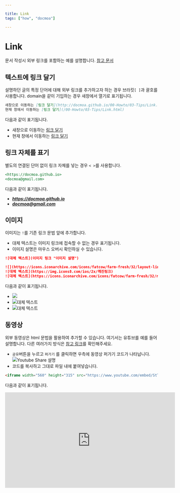```yaml
---

title: Link
tags: ["how", "docmoa"]

---
```


# Link

문서 작성시 외부 링크를 포함하는 예를 설명합니다. [참고 문서](https://www.markdownguide.org/basic-syntax/#links)

## 텍스트에 링크 달기 
설명하던 글의 특정 단어에 대해 외부 링크를 추가하고자 하는 경우 브라킷`[ ]`과 괄호를 사용합니다. domain을 같이 기입하는 경우 새창에서 열기로 표기됩니다.
```md
새창으로 이동하는 [링크 달기](http://docmoa.github.io/00-Howto/03-Tips/Link.html)
현재 창에서 이동하는 [링크 달기](/00-Howto/03-Tips/Link.html)
```
다음과 같이 표기됩니다.

- 새창으로 이동하는 [링크 달기](http://docmoa.github.io/00-Howto/03-Tips/Link.html)  
- 현재 창에서 이동하는 [링크 달기](/00-Howto/03-Tips/Link.html)


## 링크 자체를 표기
별도의 연결된 단어 없이 링크 자체를 넣는 경우 `< >`를 사용합니다.
```md
<https://docmoa.github.io>
<docmoa@gmail.com>
```
다음과 같이 표기됩니다.

- ***<https://docmoa.github.io>***  
- ***<docmoa@gmail.com>***

## 이미지
이미지는 `!`를 기존 링크 문법 앞에 추가합니다.
- 대체 텍스트는 이미지 링크에 접속할 수 없는 경우 표기됩니다.
- 이미지 설명은 마우스 오버시 확인하실 수 있습니다.

```md
![대체 텍스트](이미지 링크 "이미지 설명")

![](https://icons.iconarchive.com/icons/fatcow/farm-fresh/32/layout-link-icon.png)
![대체 텍스트](https://img.icons8.com/ios/2x/깨진링크)
![대체 텍스트](https://icons.iconarchive.com/icons/fatcow/farm-fresh/32/report-link-icon.png "이미지 설명")
```
다음과 같이 표기됩니다.

- ![](https://icons.iconarchive.com/icons/fatcow/farm-fresh/32/layout-link-icon.png)
- ![대체 텍스트](https://img.icons8.com/ios/2x/깨진링크)
- ![대체 텍스트](https://icons.iconarchive.com/icons/fatcow/farm-fresh/32/report-link-icon.png "이미지 설명")

## 동영상
외부 동영상은 html 문법을 활용하여 추가할 수 있습니다. 여기서는 유튜브를 예를 들어 설명합니다. 다른 여러가지 방식은 [참고 링크](https://vuepress-examples.netlify.app/demos/video/)를 확인해주세요.
- `공유`버튼을 누르고 `퍼가기` 를 클릭하면 우측에 동영상 퍼가기 코드가 나타납니다.
    ![Youtube Share 설명](../image/youtube_share.gif)
- 코드를 복사하고 그대로 파일 내에 붙여넣습니다.
```md
<iframe width="560" height="315" src="https://www.youtube.com/embed/StTqXEQ2l-Y" title="YouTube video player" frameborder="0" allow="accelerometer; autoplay; clipboard-write; encrypted-media; gyroscope; picture-in-picture" allowfullscreen></iframe>
```
다음과 같이 표기됩니다.

<iframe width="560" height="315" src="https://www.youtube.com/embed/StTqXEQ2l-Y" title="YouTube video player" frameborder="0" allow="accelerometer; autoplay; clipboard-write; encrypted-media; gyroscope; picture-in-picture" allowfullscreen></iframe>
